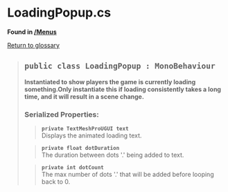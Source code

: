 # LoadingPopup.cs
**Found in [/Menus](../BALLISTIC/Assets/Scripts/Menus/LoadingPopup.cs)**

[Return to glossary](Glossary.md)


> ## `public class LoadingPopup : MonoBehaviour`
> **Instantiated to show players the game is currently loading something.Only instantiate this if loading consistently takes a long time, and it will result in a scene change.**
> 
> ### **Serialized Properties:**
>> **`private TextMeshProUGUI text`**\
>> Displays the animated loading text.
> 
>> **`private float dotDuration`**\
>> The duration between dots '.' being added to text.
> 
>> **`private int dotCount`**\
>> The max number of dots '.' that will be added before looping back to 0.
> 

